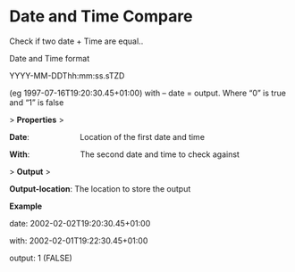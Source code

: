 # Date and Time Compare

Check if two date + Time are equal..

Date and Time format

YYYY-MM-DDThh:mm:ss.sTZD

(eg 1997-07-16T19:20:30.45+01:00) with – date = output. Where “0” is true and “1” is false

&gt; **Properties**
&gt; 

**Date**:                       Location of the first date and time

**With**:                       The second date and time to check against

&gt; **Output**
&gt; 

**Output-location**: The location to store the output

**Example** 

date: 2002-02-02T19:20:30.45+01:00

with: 2002-02-01T19:22:30.45+01:00

output: 1 (FALSE)